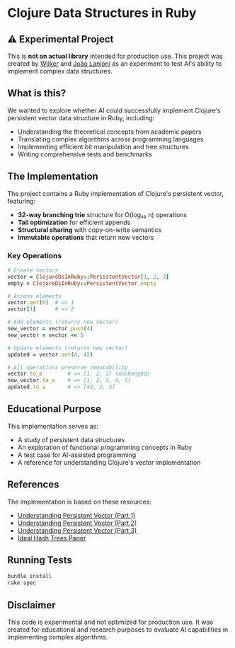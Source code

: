 # Clojure Data Structures in Ruby

## ⚠️ Experimental Project

This is **not an actual library** intended for production use. This project was created by [Wilker](https://github.com/wilkerlucio) and [João Lanjoni](https://github.com/lanjoni) as an experiment to test AI's ability to implement complex data structures.

## What is this?

We wanted to explore whether AI could successfully implement Clojure's persistent vector data structure in Ruby, including:

- Understanding the theoretical concepts from academic papers
- Translating complex algorithms across programming languages
- Implementing efficient bit manipulation and tree structures
- Writing comprehensive tests and benchmarks

## The Implementation

The project contains a Ruby implementation of Clojure's persistent vector, featuring:

- **32-way branching trie** structure for O(log₃₂ n) operations
- **Tail optimization** for efficient appends
- **Structural sharing** with copy-on-write semantics
- **Immutable operations** that return new vectors

### Key Operations

```ruby
# Create vectors
vector = ClojureDsInRuby::PersistentVector[1, 2, 3]
empty = ClojureDsInRuby::PersistentVector.empty

# Access elements
vector.get(0)  # => 1
vector[1]      # => 2

# Add elements (returns new vector)
new_vector = vector.push(4)
new_vector = vector << 5

# Update elements (returns new vector)
updated = vector.set(0, 42)

# All operations preserve immutability
vector.to_a        # => [1, 2, 3] (unchanged)
new_vector.to_a    # => [1, 2, 3, 4, 5]
updated.to_a       # => [42, 2, 3]
```

## Educational Purpose

This implementation serves as:

- A study of persistent data structures
- An exploration of functional programming concepts in Ruby
- A test case for AI-assisted programming
- A reference for understanding Clojure's vector implementation

## References

The implementation is based on these resources:

- [Understanding Persistent Vector (Part 1)](https://hypirion.com/musings/understanding-persistent-vector-pt-1)
- [Understanding Persistent Vector (Part 2)](https://hypirion.com/musings/understanding-persistent-vector-pt-2)  
- [Understanding Persistent Vector (Part 3)](https://hypirion.com/musings/understanding-persistent-vector-pt-3)
- [Ideal Hash Trees Paper](https://lampwww.epfl.ch/papers/idealhashtrees.pdf)

## Running Tests

```bash
bundle install
rake spec
```

## Disclaimer

This code is experimental and not optimized for production use. It was created for educational and research purposes to evaluate AI capabilities in implementing complex algorithms.